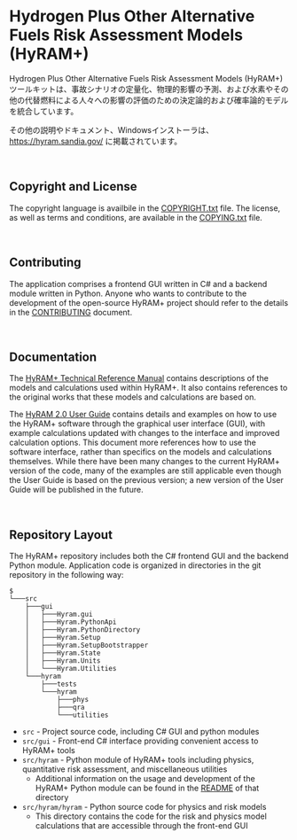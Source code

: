 # Hydrogen Plus Other Alternative Fuels Risk Assessment Models (HyRAM+)
Hydrogen Plus Other Alternative Fuels Risk Assessment Models (HyRAM+) ツールキットは、事故シナリオの定量化、物理的影響の予測、および水素やその他の代替燃料による人々への影響の評価のための決定論的および確率論的モデルを統合しています。

その他の説明やドキュメント、Windowsインストーラは、https://hyram.sandia.gov/ に掲載されています。

&nbsp;
## Copyright and License
The copyright language is availbile in the [COPYRIGHT.txt](./COPYRIGHT.txt) file.
The license, as well as terms and conditions, are available in the [COPYING.txt](./COPYING.txt) file. 

&nbsp;
## Contributing
The application comprises a frontend GUI written in C# and a backend module written in Python.
Anyone who wants to contribute to the development of the open-source HyRAM+ project should refer to the details in the [CONTRIBUTING](./CONTRIBUTING.md) document. 

&nbsp;
## Documentation
The [HyRAM+ Technical Reference Manual](https://hyram.sandia.gov/) contains descriptions of the models and calculations used within HyRAM+. It also contains references to the original works that these models and calculations are based on.

The [HyRAM 2.0 User Guide](https://energy.sandia.gov/download/44669/) contains details and examples on how to use the HyRAM+ software through the graphical user interface (GUI), with example calculations updated with changes to the interface and improved calculation options. This document more references how to use the software interface, rather than specifics on the models and calculations themselves. While there have been many changes to the current HyRAM+ version of the code, many of the examples are still applicable even though the User Guide is based on the previous version; a new version of the User Guide will be published in the future. 

&nbsp;
## Repository Layout
The HyRAM+ repository includes both the C# frontend GUI and the backend Python module.
Application code is organized in directories in the git repository in the following way:

```
$
└───src
    ├───gui
    │   ├───Hyram.gui
    │   ├───Hyram.PythonApi
    │   ├───Hyram.PythonDirectory
    │   ├───Hyram.Setup
    │   ├───Hyram.SetupBootstrapper
    │   ├───Hyram.State
    │   ├───Hyram.Units
    │   └───Hyram.Utilities
    └───hyram
        ├───tests
        └───hyram
            ├───phys
            ├───qra
            └───utilities
```

* `src` - Project source code, including C# GUI and python modules
* `src/gui` - Front-end C# interface providing convenient access to HyRAM+ tools
* `src/hyram` - Python module of HyRAM+ tools including physics, quantitative risk assessment, and miscellaneous utilities
    * Additional information on the usage and development of the HyRAM+ Python module can be found in the [README](./src/hyram/README.md) of that directory
* `src/hyram/hyram` - Python source code for physics and risk models
    * This directory contains the code for the risk and physics model calculations that are accessible through the front-end GUI
